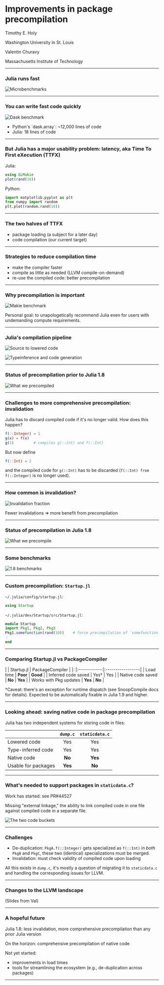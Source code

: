 <style type="text/css">
p { text-align: left; }
</style>
# Improvements in package precompilation

Timothy E. Holy

Washington University in St. Louis

Valentin Churavy

Massachusetts Institute of Technology

---

### Julia runs fast

![Microbenchmarks](figures/microbenchmarks.svg)

---

### You can write fast code quickly

![Dask benchmark](figures/dask_slicing.png)

- <!-- .element: class="fragment" data-fragment-index="1" --> Python's `dask.array`: ~12,000 lines of code
- Julia: 18 lines of code   <!-- .element: class="fragment" data-fragment-index="2" -->

---

### But Julia has a major usability problem: latency, aka Time To First eXecution (TTFX)


Julia:
```julia
using GLMakie
plot(rand(10))
```

Python: <!-- .element: class="fragment" data-fragment-index="1" -->

```python
import matplotlib.pyplot as plt
from numpy import random
plt.plot(random.rand(10))
```
<!-- .element: class="fragment" data-fragment-index="1" -->

---

### The two halves of TTFX

- package loading (a subject for a later day)
- code compilation (our current target)

---

### Strategies to reduce compilation time

- make the compiler faster
- compile as little as needed (LLVM compile-on-demand) <!-- .element: class="fragment" data-fragment-index="1" -->
- re-use the compiled code: better precompilation <!-- .element: class="fragment" data-fragment-index="2" -->

---

### Why precompilation is important

![Makie benchmark](figures/makie_pyplot.png)

Personal goal: to unapologetically recommend Julia even for users with undemanding compute requirements. <!-- .element: class="fragment" data-fragment-index="1" -->

---

### Julia's compilation pipeline

![Source to lowered code](figures/source_lowered.svg)

![Typeinference and code generation](figures/codeinstances.svg)

<!-- .element: class="fragment" data-fragment-index="1" -->

---

### Status of precompilation prior to Julia 1.8

![What we precompiled](figures/precompiled_1.5.svg)

---

### Challenges to more comprehensive precompilation: invalidation

Julia has to discard compiled code if it's no longer valid. How does this happen?

```julia
f(::Integer) = 1
g(x) = f(x)
g(1)         # compiles g(::Int) and f(::Int)
```

But now define

```julia
f(::Int) = 2
```

and the compiled code for `g(::Int)` has to be discarded (`f(::Int) from f(::Integer)` is no longer used).

---

### How common is invalidation?

![Invalidation fraction](figures/invalidation_fraction.svg)

Fewer invalidations => more benefit from precompilation

---

### Status of precompilation in Julia 1.8

![What we precompile](figures/precompiled_1.8.svg)

---

### Some benchmarks

![1.8 benchmarks](figures/ttfx_benchmarks.png)

---

### Custom precompilation: `Startup.jl`

`~/.julia/config/startup.jl`:
```julia
using Startup
```

`~/.julia/dev/Startup/src/Startup.jl`:
```julia
module Startup
import Pkg1, Pkg2, Pkg3
Pkg1.somefunction(rand(10))    # force precompilation of `somefunction` and its dependents
⋮
end
```
---

### Comparing Startup.jl vs PackageCompiler

|           |  Startup.jl  |  PackageCompiler  |
|:          |:------------:|:-----------------:|
| Load time | **Poor** | **Good** |
| Inferred code saved | Yes† | Yes |
| Native code saved | **No** | **Yes** |
| Works with Pkg updates | **Yes** | **No** |

†Caveat: there's an exception for runtime dispatch (see SnoopCompile docs for details). Expected to be automatically fixable in Julia 1.9 and higher.

---

### Looking ahead: saving native code in package precompilation

Julia has two independent systems for storing code in files:

|       | `dump.c` | `staticdata.c` |
|:----- |:--------:|:--------------:|
| Lowered code | Yes | Yes |
| Type-inferred code | Yes | Yes |
| Native code | **No** | **Yes** |
| Usable for packages | **Yes** | **No** |

---

### What's needed to support packages in `staticdata.c`?

Work has started: see PR#44527

Missing "external linkage," the ability to link compiled code in one file against compiled code in a separate file.

![The two code buckets](figures/code_buckets.svg)

---

### Challenges

- De-duplication: `PkgA.f(::Integer)` gets specialized as `f(::Int)` in *both* `PkgB` and `PkgC`, these two (identical) specializations must be merged.
- Invalidation: must check validity of compiled code upon loading

All this exists in `dump.c`, it's mostly a question of migrating it to `staticdata.c` and handling the corresponding issues for LLVM.

---

### Changes to the LLVM landscape

(Slides from Val)

---

### A hopeful future

Julia 1.8: less invalidation, more comprehensive precompilation than any prior Julia version

On the horizon: comprehensive precompilation of native code

Not yet started:
- improvements in load times
- tools for streamlining the ecosystem (e.g., de-duplication across packages)

---
